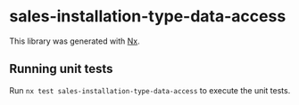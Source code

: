 # sales-installation-type-data-access

This library was generated with [Nx](https://nx.dev).

## Running unit tests

Run `nx test sales-installation-type-data-access` to execute the unit tests.
